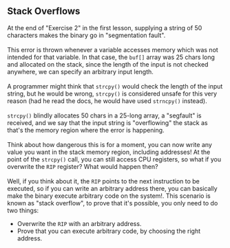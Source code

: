 ## Stack Overflows

At the end of "Exercise 2" in the first lesson, supplying a string of 50 characters makes the binary go in "segmentation fault".\
\
This error is thrown whenever a variable accesses memory which was not intended for that variable. In that case, the `buf[]` array was 25 chars long and allocated on the stack, since the length of the input is not checked anywhere, we can specify an arbitrary input length.\
\
A programmer might think that `strcpy()` would check the length of the input string, but he would be wrong, `strcpy()` is considered unsafe for this very reason (had he read the docs, he would have used `strncpy()` instead).\
\
`strcpy()` blindly allocates 50 chars in a 25-long array, a "segfault" is received, and we say that the input string is "overflowing" the stack as that's the memory region where the error is happening.\
\
Think about how dangerous this is for a moment, you can now write any value you want in the stack memory region, including addresses! At the point of the `strcpy()` call, you can still access CPU registers, so what if you overwrite the `RIP` register? What would happen then?\
\
Well, if you think about it, the `RIP` points to the next instruction to be executed, so if you can write an arbitrary address there, you can basically make the binary execute arbitrary code on the system!. This scenario is known as "stack overflow", to prove that it's possible, you only need to do two things:
- Overwrite the `RIP` with an arbitrary address.
- Prove that you can execute arbitrary code, by choosing the right address.
